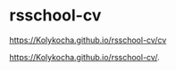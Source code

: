 # rsschool-cv

https://Kolykocha.github.io/rsschool-cv/cv

https://Kolykocha.github.io/rsschool-cv/.
